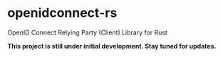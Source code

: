 # openidconnect-rs
OpenID Connect Relying Party (Client) Library for Rust

**This project is still under initial development. Stay tuned for updates.**
